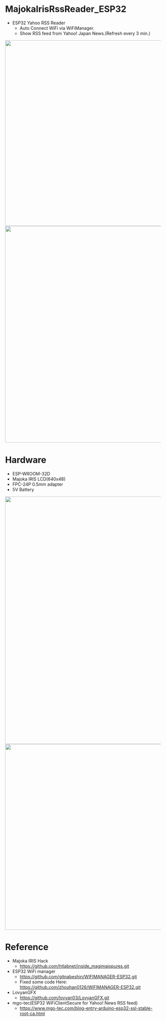 # MajokaIrisRssReader_ESP32

* ESP32 Yahoo RSS Reader
    * Auto Connect WiFi via WiFiManager.
    * Show RSS feed from Yahoo! Japan News.(Refresh every 3 min.)

<img src="https://user-images.githubusercontent.com/52347942/125559761-99bd8781-be11-4a45-8279-e596590bea01.jpeg" width="800" height="600">

<img src="https://user-images.githubusercontent.com/52347942/125559942-430af93e-9840-4bf2-be84-a40d9a8f305e.jpeg" width="600" height="700">


# Hardware
* ESP-WROOM-32D
* Majoka IRIS LCD(640x48)
* FPC-24P 0.5mm adapter
* 5V Battery

<img src="https://user-images.githubusercontent.com/52347942/125559715-33052ac5-7a49-49ff-a65e-1597221d0f6d.jpeg" width="600" height="800">
<img src="https://user-images.githubusercontent.com/52347942/125559803-a9036136-ac97-4c11-b64e-e56c5a8702a1.jpeg" width="800" height="600">

# Reference 
* Majoka IRIS Hack
    * https://github.com/htlabnet/inside_magimajopures.git
* ESP32 WiFi manager
    * https://github.com/gitnabeshin/WIFIMANAGER-ESP32.git
    * Fixed some code Here: https://github.com/zhouhan0126/WIFIMANAGER-ESP32.git
* LovyanGFX
    * https://github.com/lovyan03/LovyanGFX.git
* mgo-tec(ESP32 WiFiClientSecure for Yahoo! News RSS feed)
    * https://www.mgo-tec.com/blog-entry-arduino-esp32-ssl-stable-root-ca.html



